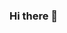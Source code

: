 ### Hi there 👋

<!--
**shaunsimlh/shaunsimlh** is a ✨ _special_ ✨ repository because its `README.md` (this file) appears on your GitHub profile.

Here are some ideas to get you started:

- 🔭 I’m currently working on Apprenticeship.
- 🌱 I’m currently in "Microsoft Cloud Support and DevOps" boot camp.
- 👯 I’m looking to collaborate on pooling.
- 🤔 I’m looking for help with Financial Freedom.
- 💬 Ask me about Chinese Chess.
- 📫 How to reach me: LinkIn
- 😄 Pronouns: "Hope" is the strength to carry on.
- ⚡ Fun fact: Peoplew keep sending me Tik Tok video even I told them stop doing that.
-->
